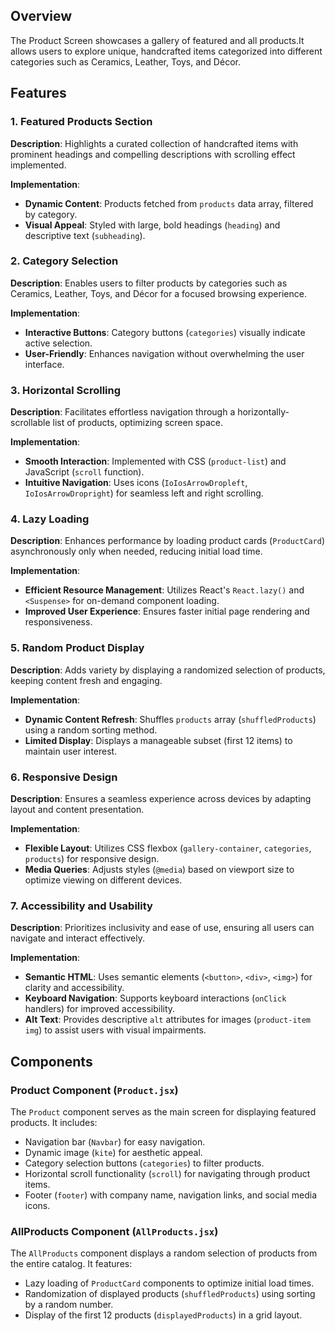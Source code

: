 ## Overview

The Product Screen showcases a gallery of featured and all products.It allows users to explore unique, handcrafted items categorized into different categories such as Ceramics, Leather, Toys, and Décor.

## Features

### 1. Featured Products Section

**Description**: Highlights a curated collection of handcrafted items with prominent headings and compelling descriptions with scrolling effect implemented.

**Implementation**: 
- **Dynamic Content**: Products fetched from `products` data array, filtered by category.
- **Visual Appeal**: Styled with large, bold headings (`heading`) and descriptive text (`subheading`).

### 2. Category Selection

**Description**: Enables users to filter products by categories such as Ceramics, Leather, Toys, and Décor for a focused browsing experience.

**Implementation**: 
- **Interactive Buttons**: Category buttons (`categories`) visually indicate active selection.
- **User-Friendly**: Enhances navigation without overwhelming the user interface.

### 3. Horizontal Scrolling

**Description**: Facilitates effortless navigation through a horizontally-scrollable list of products, optimizing screen space.

**Implementation**: 
- **Smooth Interaction**: Implemented with CSS (`product-list`) and JavaScript (`scroll` function).
- **Intuitive Navigation**: Uses icons (`IoIosArrowDropleft`, `IoIosArrowDropright`) for seamless left and right scrolling.

### 4. Lazy Loading

**Description**: Enhances performance by loading product cards (`ProductCard`) asynchronously only when needed, reducing initial load time.

**Implementation**: 
- **Efficient Resource Management**: Utilizes React's `React.lazy()` and `<Suspense>` for on-demand component loading.
- **Improved User Experience**: Ensures faster initial page rendering and responsiveness.

### 5. Random Product Display

**Description**: Adds variety by displaying a randomized selection of products, keeping content fresh and engaging.

**Implementation**: 
- **Dynamic Content Refresh**: Shuffles `products` array (`shuffledProducts`) using a random sorting method.
- **Limited Display**: Displays a manageable subset (first 12 items) to maintain user interest.

### 6. Responsive Design

**Description**: Ensures a seamless experience across devices by adapting layout and content presentation.

**Implementation**: 
- **Flexible Layout**: Utilizes CSS flexbox (`gallery-container`, `categories`, `products`) for responsive design.
- **Media Queries**: Adjusts styles (`@media`) based on viewport size to optimize viewing on different devices.

### 7. Accessibility and Usability

**Description**: Prioritizes inclusivity and ease of use, ensuring all users can navigate and interact effectively.

**Implementation**: 
- **Semantic HTML**: Uses semantic elements (`<button>`, `<div>`, `<img>`) for clarity and accessibility.
- **Keyboard Navigation**: Supports keyboard interactions (`onClick` handlers) for improved accessibility.
- **Alt Text**: Provides descriptive `alt` attributes for images (`product-item img`) to assist users with visual impairments.


## Components

### Product Component (`Product.jsx`)

The `Product` component serves as the main screen for displaying featured products. It includes:
- Navigation bar (`Navbar`) for easy navigation.
- Dynamic image (`kite`) for aesthetic appeal.
- Category selection buttons (`categories`) to filter products.
- Horizontal scroll functionality (`scroll`) for navigating through product items.
- Footer (`footer`) with company name, navigation links, and social media icons.

### AllProducts Component (`AllProducts.jsx`)

The `AllProducts` component displays a random selection of products from the entire catalog. It features:
- Lazy loading of `ProductCard` components to optimize initial load times.
- Randomization of displayed products (`shuffledProducts`) using sorting by a random number.
- Display of the first 12 products (`displayedProducts`) in a grid layout.

